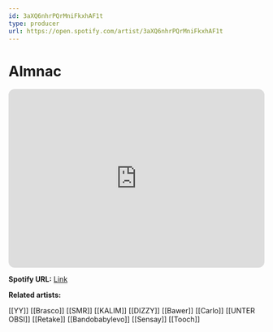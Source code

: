 ```yaml
---
id: 3aXQ6nhrPQrMniFkxhAF1t
type: producer
url: https://open.spotify.com/artist/3aXQ6nhrPQrMniFkxhAF1t
---
```

# Almnac

<iframe style="border-radius:12px" src="https://open.spotify.com/embed/artist/3aXQ6nhrPQrMniFkxhAF1t" width="100%" height="352" frameBorder="0" allowfullscreen="" allow="autoplay; clipboard-write; encrypted-media; fullscreen; picture-in-picture" loading="lazy"></iframe>

**Spotify URL:** [Link](https://open.spotify.com/artist/3aXQ6nhrPQrMniFkxhAF1t)

**Related artists:**

[[YY]]
[[Brasco]]
[[SMR]]
[[KALIM]]
[[DIZZY]]
[[Bawer]]
[[Carlo]]
[[UNTER OBSI]]
[[Retake]]
[[Bandobabylevo]]
[[Sensay]]
[[Tooch]]

